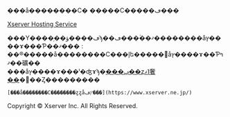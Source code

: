 ���å��������С� �����С�����ڡ���



[Xserver Hosting Service](https://www.xserver.ne.jp/)

���Υ����֥��ڡ����ؤϡ��ޤ��ۡ���ڡ��������åץ����ɤ���Ƥ��ޤ���
:   ��®�����å��������С���إե�����򥢥åץ����ɤ��Ƥߤޤ��礦��  
    ���åץ����ɤ���ˡ�ʤɤϡ�[���ݡ��ȥޥ˥奢��](https://www.xserver.ne.jp/man_ftp_setting.php)�򤴻��Ȥ���������

    [���å��������С��������ȥȥåץڡ���](https://www.xserver.ne.jp/)

Copyright © Xserver Inc. All Rights Reserved.